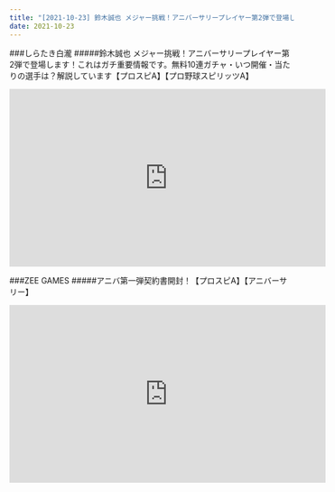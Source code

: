 ```yaml
---
title: "[2021-10-23] 鈴木誠也 メジャー挑戦！アニバーサリープレイヤー第2弾で登場します！これはガチ重要情報です。無料10連ガチャ・いつ開催・当たりの選手は？解説しています【プロスピA】【プロ野球スピリッツA】 他"
date: 2021-10-23
---
```

###しらたき白瀧
#####鈴木誠也 メジャー挑戦！アニバーサリープレイヤー第2弾で登場します！これはガチ重要情報です。無料10連ガチャ・いつ開催・当たりの選手は？解説しています【プロスピA】【プロ野球スピリッツA】
<iframe width="560" height="315" src="https://www.youtube.com/embed/IHyFyGWmXJs" frameborder="0" allow="accelerometer; autoplay; clipboard-write; encrypted-media; gyroscope; picture-in-picture" allowfullscreen></iframe>

###ZEE GAMES
#####アニバ第一弾契約書開封！【プロスピA】【アニバーサリー】
<iframe width="560" height="315" src="https://www.youtube.com/embed/njMn3CMDvMA" frameborder="0" allow="accelerometer; autoplay; clipboard-write; encrypted-media; gyroscope; picture-in-picture" allowfullscreen></iframe>


